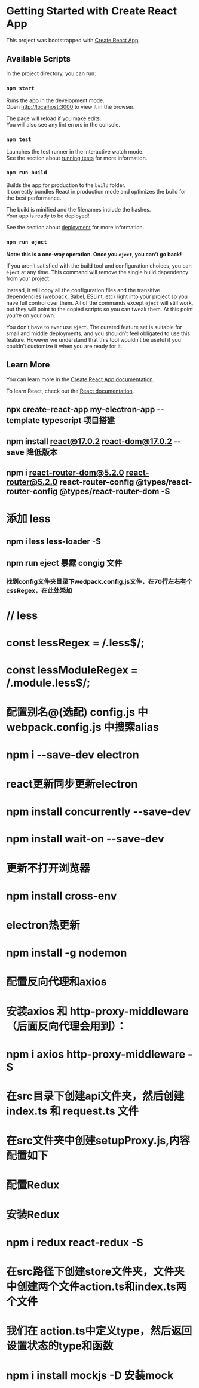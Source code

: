 # Getting Started with Create React App

This project was bootstrapped with [Create React App](https://github.com/facebook/create-react-app).

## Available Scripts

In the project directory, you can run:

### `npm start`

Runs the app in the development mode.\
Open [http://localhost:3000](http://localhost:3000) to view it in the browser.

The page will reload if you make edits.\
You will also see any lint errors in the console.

### `npm test`

Launches the test runner in the interactive watch mode.\
See the section about [running tests](https://facebook.github.io/create-react-app/docs/running-tests) for more information.

### `npm run build`

Builds the app for production to the `build` folder.\
It correctly bundles React in production mode and optimizes the build for the best performance.

The build is minified and the filenames include the hashes.\
Your app is ready to be deployed!

See the section about [deployment](https://facebook.github.io/create-react-app/docs/deployment) for more information.

### `npm run eject`

**Note: this is a one-way operation. Once you `eject`, you can’t go back!**

If you aren’t satisfied with the build tool and configuration choices, you can `eject` at any time. This command will remove the single build dependency from your project.

Instead, it will copy all the configuration files and the transitive dependencies (webpack, Babel, ESLint, etc) right into your project so you have full control over them. All of the commands except `eject` will still work, but they will point to the copied scripts so you can tweak them. At this point you’re on your own.

You don’t have to ever use `eject`. The curated feature set is suitable for small and middle deployments, and you shouldn’t feel obligated to use this feature. However we understand that this tool wouldn’t be useful if you couldn’t customize it when you are ready for it.

## Learn More

You can learn more in the [Create React App documentation](https://facebook.github.io/create-react-app/docs/getting-started).

To learn React, check out the [React documentation](https://reactjs.org/).
## npx create-react-app my-electron-app --template typescript 项目搭建

## npm install react@17.0.2 react-dom@17.0.2 --save 降低版本

## npm i react-router-dom@5.2.0 react-router@5.2.0 react-router-config @types/react-router-config @types/react-router-dom -S
# 添加 less

## npm i less less-loader -S 
## npm run eject 暴露 congig 文件

### 找到config文件夹目录下wedpack.config.js文件，在70行左右有个cssRegex，在此处添加

# // less
# const lessRegex = /\.less$/;
# const lessModuleRegex = /\.module\.less$/;



# 配置别名@(选配) config.js 中 webpack.config.js 中搜索alias

<!--

alias: {
  // Support React Native Web
  // https://www.smashingmagazine.com/2016/08/a-glimpse-into-the-future-with-react-native-for-web/
  'react-native': 'react-native-web',
  // Allows for better profiling with ReactDevTools
  ...(isEnvProductionProfile && {
    'react-dom$': 'react-dom/profiling',
    'scheduler/tracing': 'scheduler/tracing-profiling',
  }),
  ...(modules.webpackAliases || {}),
  // 文件路径别名
  '@': path.resolve(__dirname, '../src'),
  '@view': path.resolve(__dirname, '../src/view'),
}, 

-->


# npm i --save-dev electron

# react更新同步更新electron
# npm install concurrently --save-dev

# npm install wait-on --save-dev

# 更新不打开浏览器
# npm install cross-env

# electron热更新
# npm install -g nodemon

# 配置反向代理和axios

# 安装axios 和 http-proxy-middleware（后面反向代理会用到）：

# npm i axios http-proxy-middleware -S

# 在src目录下创建api文件夹，然后创建index.ts 和 request.ts 文件

# 在src文件夹中创建setupProxy.js,内容配置如下

# 配置Redux

# 安装Redux

# npm i redux react-redux -S

# 在src路径下创建store文件夹，文件夹中创建两个文件action.ts和index.ts两个文件

# 我们在 action.ts中定义type，然后返回设置状态的type和函数

# npm i install mockjs -D  安装mock